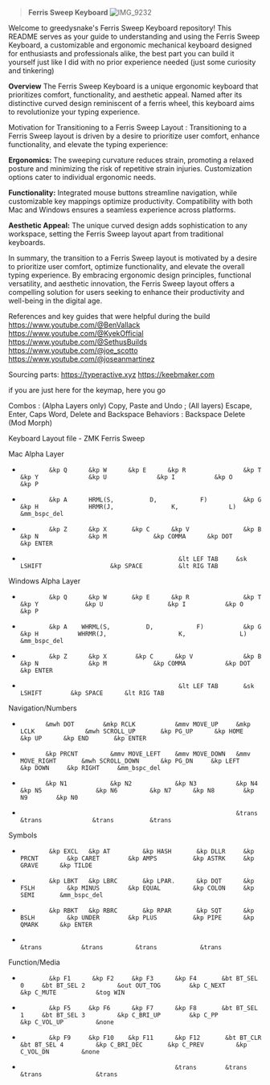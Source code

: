 > **Ferris Sweep Keyboard**
![IMG_9232](https://github.com/greedysnakeDRV/zmk-configV2/assets/161101617/4de14911-66ff-4c94-ab6c-a84ff53c6cac)

Welcome to greedysnake's Ferris Sweep Keyboard repository! This README serves as your guide to understanding and using the Ferris Sweep Keyboard, a customizable and ergonomic mechanical keyboard designed for enthusiasts and professionals alike, the best part you can build it yourself just like I did with no prior experience needed (just some curiosity and tinkering)

**Overview**
The Ferris Sweep Keyboard is a unique ergonomic keyboard that prioritizes comfort, functionality, and aesthetic appeal. Named after its distinctive curved design reminiscent of a ferris wheel, this keyboard aims to revolutionize your typing experience.

Motivation for Transitioning to a Ferris Sweep Layout : Transitioning to a Ferris Sweep layout is driven by a desire to prioritize user comfort, enhance functionality, and elevate the typing experience:
    
**Ergonomics:** The sweeping curvature reduces strain, promoting a relaxed posture and minimizing the risk of repetitive strain injuries. Customization options cater to individual ergonomic needs.
    
**Functionality:** Integrated mouse buttons streamline navigation, while customizable key mappings optimize productivity. Compatibility with both Mac and Windows ensures a seamless experience across platforms.
    
**Aesthetic Appeal:** The unique curved design adds sophistication to any workspace, setting the Ferris Sweep layout apart from traditional keyboards.

In summary, the transition to a Ferris Sweep layout is motivated by a desire to prioritize user comfort, optimize functionality, and elevate the overall typing experience. By embracing ergonomic design principles, functional versatility, and aesthetic innovation, the Ferris Sweep layout offers a compelling solution for users seeking to enhance their productivity and well-being in the digital age.

References and key guides that were helpful during the build
https://www.youtube.com/@BenVallack
https://www.youtube.com/@KyekOfficial
https://www.youtube.com/@SethusBuilds
https://www.youtube.com/@joe_scotto
https://www.youtube.com/@joseanmartinez

Sourcing parts:
https://typeractive.xyz
https://keebmaker.com

if you are just here for the keymap, here you go


Combos : (Alpha Layers only) Copy, Paste and Undo ; (All layers) Escape, Enter, Caps Word, Delete and Backspace 
Behaviors : Backspace Delete (Mod Morph)

Keyboard Layout file  - ZMK Ferris Sweep

Mac Alpha Layer
* 	          &kp Q      &kp W      &kp E      &kp R                &kp T                      &kp Y              &kp U              &kp I           &kp O       &kp P
*             &kp A      HRML(S,          D,            F)          &kp G                      &kp H              HRMR(J,                K,              L)      &mm_bspc_del
*             &kp Z      &kp X       &kp C      &kp V               &kp B                      &kp N              &kp M             &kp COMMA      &kp DOT       &kp ENTER
*                                                 &lt LEF TAB     &sk LSHIFT                   &kp SPACE          &lt RIG TAB
    


Windows Alpha Layer
*             &kp Q      &kp W       &kp E      &kp R               &kp T                  &kp Y             &kp U                  &kp I           &kp O          &kp P
*             &kp A    WHRML(S,          D,            F)           &kp G                  &kp H           WHRMR(J,                    K,               L)         &mm_bspc_del
*             &kp Z      &kp X        &kp C      &kp V              &kp B                  &kp N              &kp M             &kp COMMA           &kp DOT        &kp ENTER
*                                                 &lt LEF TAB       &sk LSHIFT        &kp SPACE      &lt RIG TAB


Navigation/Numbers
*            &mwh DOT        &mkp RCLK           &mmv MOVE_UP     &mkp LCLK              &mwh SCROLL_UP       &kp PG_UP      &kp HOME     &kp UP      &kp END       &kp ENTER
*            &kp PRCNT         &mmv MOVE_LEFT    &mmv MOVE_DOWN   &mmv MOVE_RIGHT       &mwh SCROLL_DOWN      &kp PG_DN     &kp LEFT     &kp DOWN     &kp RIGHT     &mm_bspc_del    
*            &kp N1            &kp N2            &kp N3           &kp N4                &kp N5               &kp N6         &kp N7      &kp N8        &kp N9        &kp N0   
*                                                                 &trans                &trans              &trans          &trans

        
Symbols
*             &kp EXCL   &kp AT         &kp HASH       &kp DLLR     &kp PRCNT        &kp CARET        &kp AMPS          &kp ASTRK     &kp GRAVE      &kp TILDE
*             &kp LBKT   &kp LBRC       &kp LPAR.      &kp DQT      &kp FSLH         &kp MINUS        &kp EQUAL         &kp COLON     &kp SEMI       &mm_bspc_del
*             &kp RBKT   &kp RBRC       &kp RPAR       &kp SQT      &kp BSLH         &kp UNDER        &kp PLUS          &kp PIPE      &kp QMARK      &kp ENTER
*                                                                     &trans           &trans         &trans            &trans
    


Function/Media
*             &kp F1      &kp F2     &kp F3      &kp F4       &bt BT_SEL 0     &bt BT_SEL 2         &out OUT_TOG        &kp C_NEXT         &kp C_MUTE           &tog WIN
*             &kp F5     &kp F6      &kp F7      &kp F8       &bt BT_SEL 1     &bt BT_SEL 3         &kp C_BRI_UP        &kp C_PP           &kp C_VOL_UP         &none
*             &kp F9     &kp F10    &kp F11      &kp F12       &bt BT_CLR      &bt BT_SEL 4         &kp C_BRI_DEC       &kp C_PREV         &kp C_VOL_DN         &none
*                                                &trans        &trans          &trans               &trans
